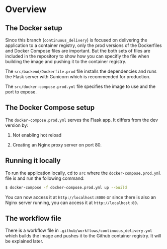 # Overview

## The Docker setup

Since this branch (`continuous_delivery`) is focused on delivering the application to a container registry, only the prod versions of the Dockerfiles and Docker Compose files are important. But the both sets of files are included in the repository to show how you can specifiy the file when building the image and pushing it to the container registry.


The `src/backend/Dockerfile.prod` file installs the dependencies and runs the Flask server with Gunicorn which is recommended for production. 

The `src/docker-compose.prod.yml` file specifies the image to use and the port to expose.

## The Docker Compose setup

The `docker-compose.prod.yml` serves the Flask app. It differs from the dev version by: 

1. Not enabling hot reload

2. Creating an Nginx proxy server on port 80. 


## Running it locally

To run the application locally, cd to `src` where the `docker-compose.prod.yml` file is and run the following command:

```bash
$ docker-compose -f docker-compose.prod.yml up --build
```

You can now access it at `http://localhost:8080` or since there is also an Nginx server running, you can access it at `http://localhost:80`.

## The workflow file

There is a workflow file in `.github/workflows/continuous_delivery.yml` which builds the image and pushes it to the Github container registry. It will be explained later. 

